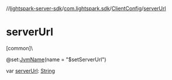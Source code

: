 //[lightspark-server-sdk](../../../index.md)/[com.lightspark.sdk](../index.md)/[ClientConfig](index.md)/[serverUrl](server-url.md)

# serverUrl

[common]\

@set:[JvmName](https://kotlinlang.org/api/latest/jvm/stdlib/kotlin.jvm/-jvm-name/index.html)(name = &quot;$setServerUrl&quot;)

var [serverUrl](server-url.md): [String](https://kotlinlang.org/api/latest/jvm/stdlib/kotlin/-string/index.html)
